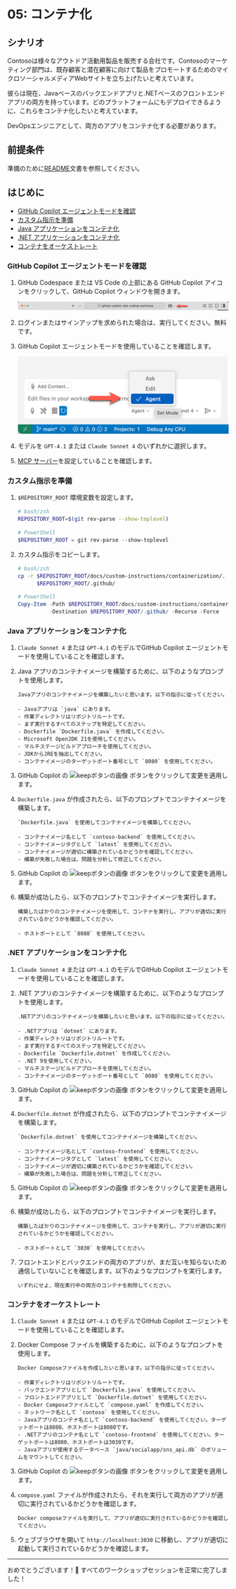# 05: コンテナ化

## シナリオ

Contosoは様々なアウトドア活動用製品を販売する会社です。Contosoのマーケティング部門は、既存顧客と潜在顧客に向けて製品をプロモートするためのマイクロソーシャルメディアWebサイトを立ち上げたいと考えています。

彼らは現在、Javaベースのバックエンドアプリと.NETベースのフロントエンドアプリの両方を持っています。どのプラットフォームにもデプロイできるように、これらをコンテナ化したいと考えています。

DevOpsエンジニアとして、両方のアプリをコンテナ化する必要があります。

## 前提条件

準備のために[README](../README.md)文書を参照してください。

## はじめに

- [GitHub Copilot エージェントモードを確認](#github-copilot-エージェントモードを確認)
- [カスタム指示を準備](#カスタム指示を準備)
- [Java アプリケーションをコンテナ化](#java-アプリケーションをコンテナ化)
- [.NET アプリケーションをコンテナ化](#net-アプリケーションをコンテナ化)
- [コンテナをオーケストレート](#コンテナをオーケストレート)

### GitHub Copilot エージェントモードを確認

1. GitHub Codespace または VS Code の上部にある GitHub Copilot アイコンをクリックして、GitHub Copilot ウィンドウを開きます。

   ![GitHub Copilot Chat を開く](../../../docs/images/setup-02.png)

1. ログインまたはサインアップを求められた場合は、実行してください。無料です。
1. GitHub Copilot エージェントモードを使用していることを確認します。

   ![GitHub Copilot エージェントモード](../../../docs/images/setup-03.png)

1. モデルを `GPT-4.1` または `Claude Sonnet 4` のいずれかに選択します。
1. [MCP サーバー](./00-setup.md#mcp-サーバーを設定)を設定していることを確認します。

### カスタム指示を準備

1. `$REPOSITORY_ROOT` 環境変数を設定します。

   ```bash
   # bash/zsh
   REPOSITORY_ROOT=$(git rev-parse --show-toplevel)
   ```

   ```powershell
   # PowerShell
   $REPOSITORY_ROOT = git rev-parse --show-toplevel
   ```

1. カスタム指示をコピーします。

    ```bash
    # bash/zsh
    cp -r $REPOSITORY_ROOT/docs/custom-instructions/containerization/. \
          $REPOSITORY_ROOT/.github/
    ```

    ```powershell
    # PowerShell
    Copy-Item -Path $REPOSITORY_ROOT/docs/custom-instructions/containerization/* `
              -Destination $REPOSITORY_ROOT/.github/ -Recurse -Force
    ```

### Java アプリケーションをコンテナ化

1. `Claude Sonnet 4` または `GPT-4.1` のモデルでGitHub Copilot エージェントモードを使用していることを確認します。
1. Java アプリのコンテナイメージを構築するために、以下のようなプロンプトを使用します。

    ```text
    Javaアプリのコンテナイメージを構築したいと思います。以下の指示に従ってください。

    - Javaアプリは `java` にあります。
    - 作業ディレクトリはリポジトリルートです。
    - まず実行するすべてのステップを特定してください。
    - Dockerfile `Dockerfile.java` を作成してください。
    - Microsoft OpenJDK 21を使用してください。
    - マルチステージビルドアプローチを使用してください。
    - JDKからJREを抽出してください。
    - コンテナイメージのターゲットポート番号として `8080` を使用してください。
    ```

1. GitHub Copilot の ![keepボタンの画像](https://img.shields.io/badge/keep-blue) ボタンをクリックして変更を適用します。

1. `Dockerfile.java` が作成されたら、以下のプロンプトでコンテナイメージを構築します。

    ```text
    `Dockerfile.java` を使用してコンテナイメージを構築してください。

    - コンテナイメージ名として `contoso-backend` を使用してください。
    - コンテナイメージタグとして `latest` を使用してください。
    - コンテナイメージが適切に構築されているかどうかを確認してください。
    - 構築が失敗した場合は、問題を分析して修正してください。
    ```

1. GitHub Copilot の ![keepボタンの画像](https://img.shields.io/badge/keep-blue) ボタンをクリックして変更を適用します。

1. 構築が成功したら、以下のプロンプトでコンテナイメージを実行します。

    ```text
    構築したばかりのコンテナイメージを使用して、コンテナを実行し、アプリが適切に実行されているかどうかを確認してください。
    
    - ホストポートとして `8080` を使用してください。
    ```

### .NET アプリケーションをコンテナ化

1. `Claude Sonnet 4` または `GPT-4.1` のモデルでGitHub Copilot エージェントモードを使用していることを確認します。
1. .NET アプリのコンテナイメージを構築するために、以下のようなプロンプトを使用します。

    ```text
    .NETアプリのコンテナイメージを構築したいと思います。以下の指示に従ってください。

    - .NETアプリは `dotnet` にあります。
    - 作業ディレクトリはリポジトリルートです。
    - まず実行するすべてのステップを特定してください。
    - Dockerfile `Dockerfile.dotnet` を作成してください。
    - .NET 9を使用してください。
    - マルチステージビルドアプローチを使用してください。
    - コンテナイメージのターゲットポート番号として `8080` を使用してください。
    ```

1. GitHub Copilot の ![keepボタンの画像](https://img.shields.io/badge/keep-blue) ボタンをクリックして変更を適用します。

1. `Dockerfile.dotnet` が作成されたら、以下のプロンプトでコンテナイメージを構築します。

    ```text
    `Dockerfile.dotnet` を使用してコンテナイメージを構築してください。

    - コンテナイメージ名として `contoso-frontend` を使用してください。
    - コンテナイメージタグとして `latest` を使用してください。
    - コンテナイメージが適切に構築されているかどうかを確認してください。
    - 構築が失敗した場合は、問題を分析して修正してください。
    ```

1. GitHub Copilot の ![keepボタンの画像](https://img.shields.io/badge/keep-blue) ボタンをクリックして変更を適用します。

1. 構築が成功したら、以下のプロンプトでコンテナイメージを実行します。

    ```text
    構築したばかりのコンテナイメージを使用して、コンテナを実行し、アプリが適切に実行されているかどうかを確認してください。
    
    - ホストポートとして `3030` を使用してください。
    ```

1. フロントエンドとバックエンドの両方のアプリが、まだ互いを知らないため通信していないことを確認します。以下のようなプロンプトを実行します。

    ```text
    いずれにせよ、現在実行中の両方のコンテナを削除してください。
    ```

### コンテナをオーケストレート

1. `Claude Sonnet 4` または `GPT-4.1` のモデルでGitHub Copilot エージェントモードを使用していることを確認します。
1. Docker Compose ファイルを構築するために、以下のようなプロンプトを使用します。

    ```text
    Docker Composeファイルを作成したいと思います。以下の指示に従ってください。
    
    - 作業ディレクトリはリポジトリルートです。
    - バックエンドアプリとして `Dockerfile.java` を使用してください。
    - フロントエンドアプリとして `Dockerfile.dotnet` を使用してください。
    - Docker Composeファイルとして `compose.yaml` を作成してください。
    - ネットワーク名として `contoso` を使用してください。
    - Javaアプリのコンテナ名として `contoso-backend` を使用してください。ターゲットポートは8080、ホストポートは8080です。
    - .NETアプリのコンテナ名として `contoso-frontend` を使用してください。ターゲットポートは8080、ホストポートは3030です。
    - Javaアプリが使用するデータベース `java/socialapp/sns_api.db` のボリュームをマウントしてください。
    ```

1. GitHub Copilot の ![keepボタンの画像](https://img.shields.io/badge/keep-blue) ボタンをクリックして変更を適用します。

1. `compose.yaml` ファイルが作成されたら、それを実行して両方のアプリが適切に実行されているかどうかを確認します。

    ```text
    Docker composeファイルを実行して、アプリが適切に実行されているかどうかを確認してください。
    ```

1. ウェブブラウザを開いて `http://localhost:3030` に移動し、アプリが適切に起動して実行されているかどうかを確認します。

---

おめでとうございます！🎉 すべてのワークショップセッションを正常に完了しました！